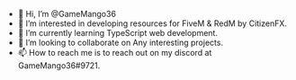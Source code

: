 - 👋 Hi, I’m @GameMango36
- 👀 I’m interested in developing resources for FiveM & RedM by CitizenFX.
- 🌱 I’m currently learning TypeScript web development.
- 💞️ I’m looking to collaborate on Any interesting projects.
- 📫 How to reach me is to reach out on my discord at GameMango36#9721.

<!---
GameMango36/GameMango36 is a ✨ special ✨ repository because its `README.md` (this file) appears on your GitHub profile.
You can click the Preview link to take a look at your changes.
--->
